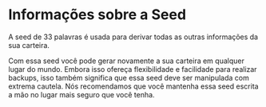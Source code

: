 # Informações sobre a Seed

A seed de 33 palavras é usada para derivar todas as outras informações da sua carteira.

Com essa seed você pode gerar novamente a sua carteira em qualquer lugar do mundo. Embora isso ofereça flexibilidade e facilidade para realizar backups, isso também significa que essa seed deve ser manipulada com extrema cautela. Nós recomendamos que você mantenha essa seed escrita a mão no lugar mais seguro que você tenha.
